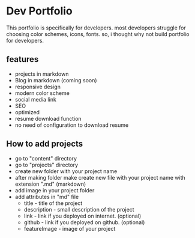 # Dev Portfolio

This portfolio is specifically for developers. most developers struggle for choosing color schemes, icons, fonts. so, i thought why not build portfolio for developers.

## features
  * projects in markdown
  * Blog in markdown (coming soon)
  * responsive design
  * modern color scheme
  * social media link
  * SEO
  * optimized 
  * resume download function
  * no need of configuration to download resume 

## How to add projects

  * go to "content" directory
  * go to "projects" directory
  * create new folder with your project name
  * after making folder make create new file with your project name with extension ".md" (markdown)
  * add image in your project folder
  * add attributes in "md" file
    * title - title of the project
    * description - small description of the project
    * link - link if you deployed on internet. (optional)
    * github - link if you deployed on github. (optional)
    * featureImage - image of your project
  
